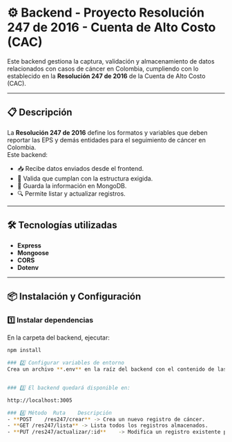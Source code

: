 # ⚙️ Backend - Proyecto Resolución 247 de 2016 - Cuenta de Alto Costo (CAC) 

Este backend gestiona la captura, validación y almacenamiento de datos relacionados con casos de cáncer en Colombia, cumpliendo con lo establecido en la **Resolución 247 de 2016** de la Cuenta de Alto Costo (CAC).

---

## 📋 Descripción
La **Resolución 247 de 2016** define los formatos y variables que deben reportar las EPS y demás entidades para el seguimiento de cáncer en Colombia.  
Este backend:
- 📥 Recibe datos enviados desde el frontend.
- 📑 Valida que cumplan con la estructura exigida.
- 💾 Guarda la información en MongoDB.
- 🔍 Permite listar y actualizar registros.

---

## 🛠️ Tecnologías utilizadas
- **Express** 
- **Mongoose** 
- **CORS** 
- **Dotenv** 

---

## 📦 Instalación y Configuración

### 1️⃣ Instalar dependencias
En la carpeta del backend, ejecutar:
```bash
npm install

### 2️⃣ Configurar variables de entorno
Crea un archivo **.env** en la raíz del backend con el contenido de las credenciales necesarias.


### 3️⃣ El backend quedará disponible en:

http://localhost:3005

### 4️⃣ Método	Ruta	Descripción
- **POST	/res247/crear**	-> Crea un nuevo registro de cáncer.
- **GET	/res247/lista**	-> Lista todos los registros almacenados.
- **PUT	/res247/actualizar/:id**	-> Modifica un registro existente por su ID.


